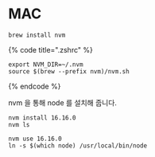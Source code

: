 # MAC

```shell
brew install nvm
```



{% code title=".zshrc" %}
```shell
export NVM_DIR=~/.nvm
source $(brew --prefix nvm)/nvm.sh
```
{% endcode %}



nvm 을 통해 node 를 설치해 줍니다.

```shell
nvm install 16.16.0
nvm ls

nvm use 16.16.0
ln -s $(which node) /usr/local/bin/node
```
